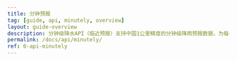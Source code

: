 ```yaml
---
title: 分钟预报
tag: [guide, api, minutely, overview]
layout: guide-overview
description: 分钟级降水API（临近预报）支持中国1公里精度的分钟级降雨预报数据，为每一分钟的降雨进行精准预测。
permalink: /docs/api/minutely/
ref: 0-api-minutely
---
```



